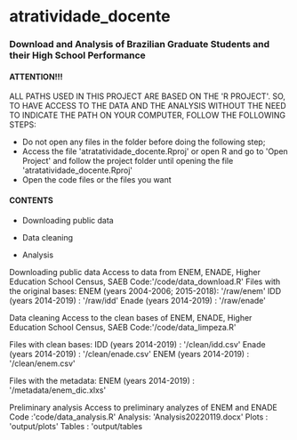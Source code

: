 # atratividade_docente
### Download and Analysis of Brazilian Graduate Students and their High School Performance

#### ATTENTION!!!

ALL PATHS USED IN THIS PROJECT ARE BASED ON THE 'R PROJECT'.
SO, TO HAVE ACCESS TO THE DATA AND THE ANALYSIS WITHOUT THE NEED
TO INDICATE THE PATH ON YOUR COMPUTER, FOLLOW THE FOLLOWING STEPS:

- Do not open any files in the folder before doing the following step;
- Access the file 'atratatividade_docente.Rproj' or open R and go to 'Open Project' and follow the project folder until opening the file 'atratatividade_docente.Rproj'
- Open the code files or the files you want

#### CONTENTS

- Downloading public data

- Data cleaning

- Analysis


Downloading public data
Access to data from ENEM, ENADE, Higher Education School Census, SAEB
Code:'/code/data_download.R'
Files with the original bases:
ENEM  (years 2004-2006; 2015-2018): '/raw/enem'
IDD   (years 2014-2019) : '/raw/idd'
Enade (years 2014-2019) : '/raw/enade'


Data cleaning
Access to the clean bases of ENEM, ENADE, Higher Education School Census, SAEB
Code:'/code/data_limpeza.R'

Files with clean bases:
IDD (years 2014-2019)   : '/clean/idd.csv'
Enade (years 2014-2019) : '/clean/enade.csv'
ENEM (years 2014-2019)  : '/clean/enem.csv'

Files with the metadata:
ENEM (years 2014-2019) : '/metadata/enem_dic.xlxs'

Preliminary analysis
Access to preliminary analyzes of ENEM and ENADE
Code    :'code/data_analysis.R'
Analysis: 'Analysis20220119.docx'
Plots   : 'output/plots'
Tables  : 'output/tables
